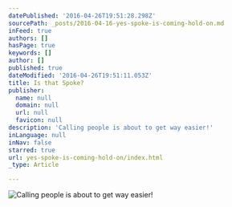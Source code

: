 ```yaml
---
datePublished: '2016-04-26T19:51:28.298Z'
sourcePath: _posts/2016-04-16-yes-spoke-is-coming-hold-on.md
inFeed: true
authors: []
hasPage: true
keywords: []
author: []
published: true
dateModified: '2016-04-26T19:51:11.053Z'
title: Is that Spoke?
publisher:
  name: null
  domain: null
  url: null
  favicon: null
description: 'Calling people is about to get way easier!'
inLanguage: null
inNav: false
starred: true
url: yes-spoke-is-coming-hold-on/index.html
_type: Article

---
```

![Calling people is about to get way easier!](https://s3-us-west-2.amazonaws.com/the-grid-img/p/69c7497248bbdc0a49fe197c7936704d520d5c82.jpg)